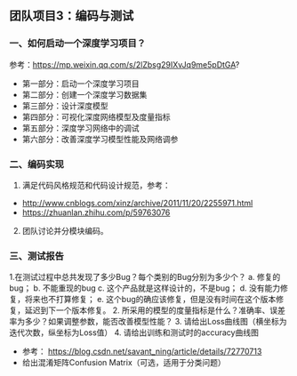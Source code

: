 ## 团队项目3：编码与测试
### 一、如何启动一个深度学习项目？
参考：https://mp.weixin.qq.com/s/2lZbsg29IXvJq9me5pDtGA?

- 第一部分：启动一个深度学习项目
- 第二部分：创建一个深度学习数据集
- 第三部分：设计深度模型
- 第四部分：可视化深度网络模型及度量指标
- 第五部分：深度学习网络中的调试
- 第六部分：改善深度学习模型性能及网络调参

### 二、编码实现
1. 满足代码风格规范和代码设计规范，参考：
- http://www.cnblogs.com/xinz/archive/2011/11/20/2255971.html
- https://zhuanlan.zhihu.com/p/59763076
2. 团队讨论并分模块编码。

### 三、测试报告
1.在测试过程中总共发现了多少Bug？每个类别的Bug分别为多少个？
	a. 修复的bug；
	b. 不能重现的bug
	c. 这个产品就是这样设计的，不是bug；
	d. 没有能力修复，将来也不打算修复；
	e. 这个bug的确应该修复，但是没有时间在这个版本修复，延迟到下一个版本修复。
2. 所采用的模型的度量指标是什么？准确率、误差率为多少？如果调整参数，能否改善模型性能？
3. 请给出Loss曲线图（横坐标为迭代次数，纵坐标为Loss值） 
4. 请给出训练和测试时的accuracy曲线图
- 参考：  https://blog.csdn.net/savant_ning/article/details/72770713
- 给出混淆矩阵Confusion Matrix（可选，适用于分类问题）